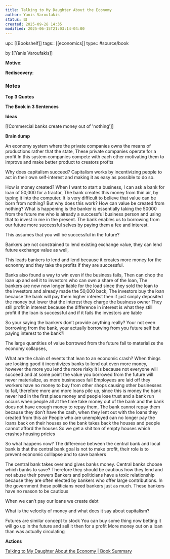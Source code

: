 ```yaml
---
title: Talking to My Daughter About the Economy
author: Yanis Varoufakis
status: 🟨
created: 2025-09-28 14:35
modified: 2025-06-15T21:03:14-04:00
---
```

up:: [[Bookshelf]]
tags:: [[economics]]
type:: #source/book

by [[Yanis Varoufakis]]

**Motive**:
<!-- What motivated you to read this book? -->

**Rediscovery**:
<!-- In what situation would anticipate applying the contents of this book to your life?-->



### Notes
**Top 3 Quotes**
<!-- Top 3 Quotes -->

**The Book in 3 Sentences**
<!-- No more than a couple paragraphs summarizing this BOOK -->


**Ideas**
<!-- Atomic Notes Permanent notes from this books -->
[[Commercial banks create money out of 'nothing']]

**Brain dump**
<!-- Brian dump -->
An economy system where the private companies owns the means of productions rather that the state, 
These private companies operate for a profit
In this system companies compete with each other motivating them to improve and make better product to creators profits

Why does capitalism succeed?
Capitalism works by incentivizing people to act in their own self-interest and making it as easy as possible to do so. 



How is money created?
When I want to start a business, I can ask a bank for loan of 50,000 for a tractor,
The bank creates this money from thin air, by typing it into the computer.
It is very difficult to believe that value can be born from nothing?
But why does this work?
How can value be created from nothing?
What is happening is the banker is essentially taking the 50000 from the future me who is already a successful business person and using that to invest in me in the present.
The bank enables us to borrowing from our future more successful selves by paying them a fee and interest.

This assumes that you will be successful in the future?

Bankers are not constrained to lend existing exchange value, they can lend future exchange value as well, 

This leads bankers to lend and lend because it creates more money for the ecnonmy and they take the profits if they are successful.


Banks also found a way to win even if the business fails,
Then can chop the loan up and sell it to investors who can own a share of the loan,
The bankers are now now longer liable for the load since they sold the loan to the investors and already made the 50,000 back,
The investors buy the loan because the bank will pay them higher interest then if just simply deposited the money but lower that the interest they charge the business owner
They still profit in interest because the difference in interest is what they still profit if the loan is successful and if it fails the investors are liable

So your saying the bankers don’t provide anything really?
Your not even borrowing from the bank, your actually borrowing from you future self but paying interest to the bank?!

The large quantities of value borrowed from the future fail to materialize the economy collapses,

What are the chain of events that lean to an economic crash?
When things are looking good it incentivizes banks to lend out even more money, however the more you lend the more risky it is because not everyone will succeed and at some point the value you borrowed from the future will never materialize, as more businesses fail
Employees are laid off they workers have no money to buy from other shops causing other businesses to fail, therefore more and more loans pile up, since this is money the bank never had in the first place money and people lose trust and a bank run occurs when people all at the time take money out of the bank and the bank does not have enough money to repay them,
The bank cannot repay them because they don’t have the cash, when they lent out with the loans they created from this air
People who are unemployed can no longer pay the loans back on their houses so the bank takes back the houses and people cannot afford the houses
So we get a shit ton of empty houses which crashes housing pricies

So what happens now?
The difference between the central bank and local bank is that the central bank goal is not to make profit, their role is to prevent economic colllapse and to save bankers

The central bank takes over and gives banks money.
 Central banks choose which banks to save?
Therefore they should be cautious how they lend and not abuse their powers
Bankers and politicians have a toxic relationship because they are often elected by bankers who offer large contributions.
In the government these politicians need bankers just as much. These bankers have no reason to be cautious 

When we can’t pay our loans we create debt


What is the velocity of money and what does it say about capitalism?


Futures are similar concept to stock
You can buy some thing now betting it will go up in the future and sell it then for a profit
More money out on a loan than was actually circulating 


**Actions**
<!-- How to convert this new knowledge into actions into your own life -->


[Talking to My Daughter About the Economy | Book Summary](https://swiftread.com/books/talking-to-my-daughter-about-the-economy#summary)